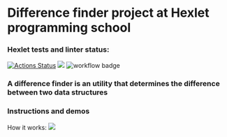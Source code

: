 # Difference finder project at Hexlet programming school

### Hexlet tests and linter status:
[![Actions Status](https://github.com/ybny0nsr/python-project-50/actions/workflows/hexlet-check.yml/badge.svg)](https://github.com/ybny0nsr/python-project-50/actions)
<a href="https://codeclimate.com/github/ybny0nsr/python-project-50/maintainability"><img src="https://api.codeclimate.com/v1/badges/ef0fd1097233d8a3ffdc/maintainability" /></a>
![workflow badge](https://github.com/ybny0nsr/python-project-50/actions/workflows/pypc.yml/badge.svg?event=push)


### A difference finder is an utility that determines the difference between two data structures

### Instructions and demos
How it works:
<a href="https://asciinema.org/a/689301" target="_blank"><img src="https://asciinema.org/a/689301.svg" /></a>
